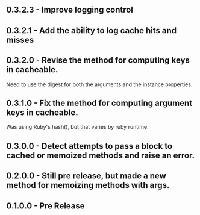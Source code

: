 ## 0.3.2.3 - Improve logging control
## 0.3.2.1 - Add the ability to log cache hits and misses
## 0.3.2.0 - Revise the method for computing keys in cacheable.
Need to use the digest for both the arguments and the instance properties.

## 0.3.1.0 - Fix the method for computing argument keys in cacheable.
Was using Ruby's hash(), but that varies by ruby runtime.

## 0.3.0.0 - Detect attempts to pass a block to cached or memoized methods and raise an error.
## 0.2.0.0 - Still pre release, but made a new method for memoizing methods with args.
## 0.1.0.0 - Pre Release
